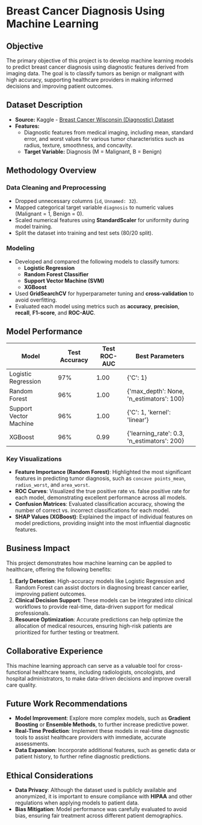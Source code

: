 # Breast Cancer Diagnosis Using Machine Learning

## Objective
The primary objective of this project is to develop machine learning models to predict breast cancer diagnosis using diagnostic features derived from imaging data. The goal is to classify tumors as benign or malignant with high accuracy, supporting healthcare providers in making informed decisions and improving patient outcomes.

## Dataset Description
- **Source:** Kaggle - [Breast Cancer Wisconsin (Diagnostic) Dataset](https://www.kaggle.com/datasets/uciml/breast-cancer-wisconsin-data)
- **Features:**
  - Diagnostic features from medical imaging, including mean, standard error, and worst values for various tumor characteristics such as radius, texture, smoothness, and concavity.
  - **Target Variable:** Diagnosis (M = Malignant, B = Benign)

## Methodology Overview

### Data Cleaning and Preprocessing
- Dropped unnecessary columns (`id`, `Unnamed: 32`).
- Mapped categorical target variable `diagnosis` to numeric values (Malignant = 1, Benign = 0).
- Scaled numerical features using **StandardScaler** for uniformity during model training.
- Split the dataset into training and test sets (80/20 split).

### Modeling
- Developed and compared the following models to classify tumors:
  - **Logistic Regression**
  - **Random Forest Classifier**
  - **Support Vector Machine (SVM)**
  - **XGBoost**
- Used **GridSearchCV** for hyperparameter tuning and **cross-validation** to avoid overfitting.
- Evaluated each model using metrics such as **accuracy**, **precision**, **recall**, **F1-score**, and **ROC-AUC**.

## Model Performance

| Model                 | Test Accuracy | Test ROC-AUC | Best Parameters                       |
|-----------------------|---------------|--------------|---------------------------------------|
| Logistic Regression    | 97%           | 1.00         | {'C': 1}                              |
| Random Forest          | 96%           | 1.00         | {'max_depth': None, 'n_estimators': 100} |
| Support Vector Machine | 96%           | 1.00         | {'C': 1, 'kernel': 'linear'}          |
| XGBoost                | 96%           | 0.99         | {'learning_rate': 0.3, 'n_estimators': 200} |

### Key Visualizations
- **Feature Importance (Random Forest)**: Highlighted the most significant features in predicting tumor diagnosis, such as `concave points_mean`, `radius_worst`, and `area_worst`.
- **ROC Curves**: Visualized the true positive rate vs. false positive rate for each model, demonstrating excellent performance across all models.
- **Confusion Matrices**: Evaluated classification accuracy, showing the number of correct vs. incorrect classifications for each model.
- **SHAP Values (XGBoost)**: Explained the impact of individual features on model predictions, providing insight into the most influential diagnostic features.

## Business Impact
This project demonstrates how machine learning can be applied to healthcare, offering the following benefits:
1. **Early Detection**: High-accuracy models like Logistic Regression and Random Forest can assist doctors in diagnosing breast cancer earlier, improving patient outcomes.
2. **Clinical Decision Support**: These models can be integrated into clinical workflows to provide real-time, data-driven support for medical professionals.
3. **Resource Optimization**: Accurate predictions can help optimize the allocation of medical resources, ensuring high-risk patients are prioritized for further testing or treatment.

## Collaborative Experience
This machine learning approach can serve as a valuable tool for cross-functional healthcare teams, including radiologists, oncologists, and hospital administrators, to make data-driven decisions and improve overall care quality.

## Future Work Recommendations
- **Model Improvement**: Explore more complex models, such as **Gradient Boosting** or **Ensemble Methods**, to further increase predictive power.
- **Real-Time Prediction**: Implement these models in real-time diagnostic tools to assist healthcare providers with immediate, accurate assessments.
- **Data Expansion**: Incorporate additional features, such as genetic data or patient history, to further refine diagnostic predictions.

## Ethical Considerations
- **Data Privacy**: Although the dataset used is publicly available and anonymized, it is important to ensure compliance with **HIPAA** and other regulations when applying models to patient data.
- **Bias Mitigation**: Model performance was carefully evaluated to avoid bias, ensuring fair treatment across different patient demographics.
